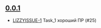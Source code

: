 ## [0.0.1](https://unstable4.re-lizzy.xyz/releases/workspace-marina-fokina/BOO-11)
* [LIZZYISSUE-1](https://tracker.yandex.ru/LIZZYISSUE-1) Task_1 хороший ПР (#25)